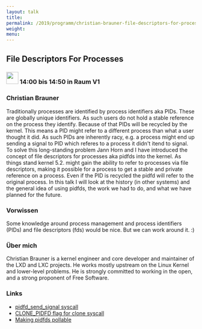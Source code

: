 ```yaml
---
layout: talk
title:
permalink: /2019/programm/christian-brauner-file-descriptors-for-processes/
weight:
menu:
---
```

## File Descriptors For Processes

### <img height = "32" src="../../../images/talk.svg"> 14:00 bis 14:50 in Raum V1

### Christian Brauner

Traditionally processes are identified by process identifiers aka PIDs. These are globally unique identifiers. As such users do not hold a stable reference on the process they identify. Because of that PIDs will be recycled by the kernel. This means a PID might refer to a different process than what a user thought it did. As such PIDs are inherently racy, e.g. a process might end up sending a signal to PID which referes to a process it didn't itend to signal. To solve this long-standing problem Jann Horn and I have introduced the concept of file descriptors for processes aka pidfds into the kernel. As things stand kernel 5.2. might gain the ability to refer to processes via file descriptors, making it possible for a process to get a stable and private reference on a process. Even if the PID is recycled the pidfd will refer to the original process. In this talk I will look at the history (in other systems) and the general idea of using pidfds, the work we had to do, and what we have planned for the future.

### Vorwissen

Some knowledge around process management and process identifiers (PIDs) and file descriptors (fds) would be nice. But we can work around it. :)

### Über mich

Christian Brauner is a kernel engineer and core developer and maintainer of the LXD and LXC projects. He works mostly upstream on the Linux Kernel and lower-level problems. He is strongly committed to working in the open, and a strong proponent of Free Software.

### Links

- <a href="https://git.kernel.org/pub/scm/linux/kernel/git/torvalds/linux.git/commit/?id=a9dce6679d736cb3d612af39bab9f31f8db66f9b" target="_blank">pidfd_send_signal syscall</a>
- <a href="https://git.kernel.org/pub/scm/linux/kernel/git/brauner/linux.git/commit/?h=pidfd&id=2897d468ea487736a1696a5915280850394482a1" target="_blank">CLONE_PIDFD flag for clone syscall</a>
- <a href="https://lore.kernel.org/lkml/20190425190010.46489-1-joel@joelfernandes.org/" target="_blank">Making pidfds pollable</a>